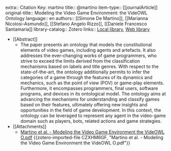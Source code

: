 extra:: Citation Key: martino
title:: @martino
item-type:: [[journalArticle]]
original-title:: Modeling the Video Game Environment: the VideOWL Ontology
language:: en
authors:: [[Simone De Martino]], [[Marianna Nicolosi-Asmundo]], [[Stefano Angelo Rizzo]], [[Daniele Francesco Santamaria]]
library-catalog:: Zotero
links:: [Local library](zotero://select/groups/2386895/items/5UHAS63X), [Web library](https://www.zotero.org/groups/2386895/items/5UHAS63X)

- [[Abstract]]
	- The paper presents an ontology that models the constitutional elements of video games, including agents and artefacts. It also addresses the ever-changing works of game programmers, who strive to exceed the limits derived from the classification mechanisms based on labels and title genres. With respect to the state-of-the-art, the ontology additionally permits to infer the categories of a game through the features of its dynamics and mechanics, such as the point of view (POV) or game-play elements. Furthermore, it encompasses programmers, final users, software programs, and devices in its ontological model. The ontology aims at advancing the mechanisms for understanding and classify games based on their features, ultimately offering new insights and opportunities in the field of game development. In this context, the ontology can be leveraged to represent any agent in the video-game domain such as players, bots, related actions and game strategies.
- [[Attachments]]
	- [Martino et al. - Modeling the Video Game Environment the VideOWL O.pdf](zotero://select/groups/2386895/items/CZXHM6GF) {{zotero-imported-file CZXHM6GF, "Martino et al. - Modeling the Video Game Environment the VideOWL O.pdf"}}